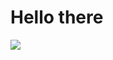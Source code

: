 # Hello there

<a href="https://www.linkedin.com/in/melih-darcan/" target="_blank" rel="noopener noreferrer"><img src="https://img.shields.io/badge/LinkedIn-0077B5?style=for-the-badge&logo=linkedin&logoColor=white" /><a/>
